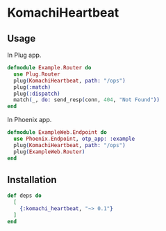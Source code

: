 KomachiHeartbeat
==

Usage
--
In Plug app.

```elixir
defmodule Example.Router do
  use Plug.Router
  plug(KomachiHeartbeat, path: "/ops")
  plug(:match)
  plug(:dispatch)
  match(_, do: send_resp(conn, 404, "Not Found"))
end
```

In Phoenix app.

```elixir
defmodule ExampleWeb.Endpoint do
  use Phoenix.Endpoint, otp_app: :example
  plug(KomachiHeartbeat, path: "/ops")
  plug(ExampleWeb.Router)
end
```

Installation
--

```elixir
def deps do
  [
    {:komachi_heartbeat, "~> 0.1"}
  ]
end
```
